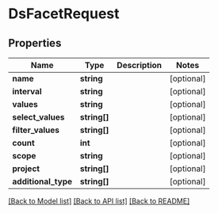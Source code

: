 # DsFacetRequest

## Properties
Name | Type | Description | Notes
------------ | ------------- | ------------- | -------------
**name** | **string** |  | [optional] 
**interval** | **string** |  | [optional] 
**values** | **string** |  | [optional] 
**select_values** | **string[]** |  | [optional] 
**filter_values** | **string[]** |  | [optional] 
**count** | **int** |  | [optional] 
**scope** | **string** |  | [optional] 
**project** | **string[]** |  | [optional] 
**additional_type** | **string[]** |  | [optional] 

[[Back to Model list]](../../README.md#documentation-for-models) [[Back to API list]](../../README.md#documentation-for-api-endpoints) [[Back to README]](../../README.md)

